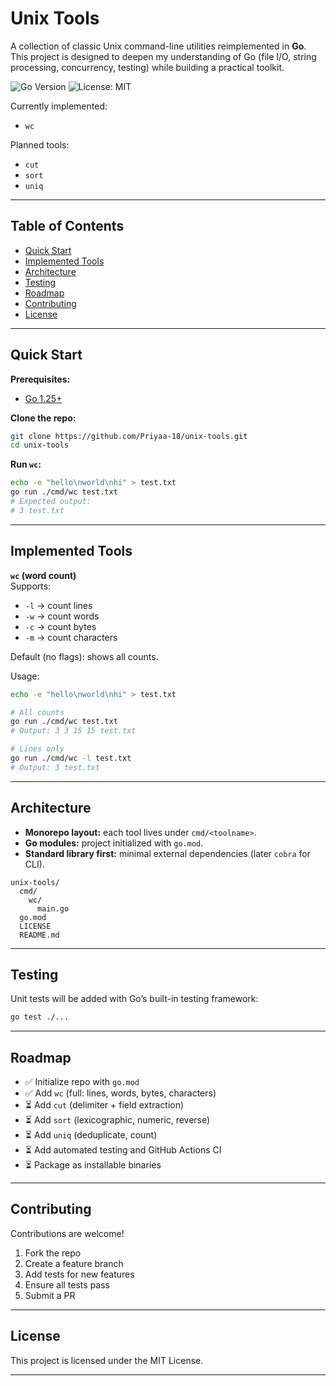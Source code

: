 # Unix Tools

A collection of classic Unix command-line utilities reimplemented in **Go**.  
This project is designed to deepen my understanding of Go (file I/O, string processing, concurrency, testing) while building a practical toolkit.

![Go Version](https://img.shields.io/badge/Go-1.25+-00ADD8?logo=go&logoColor=white)
![License: MIT](https://img.shields.io/badge/License-MIT-green.svg)

Currently implemented:
- `wc`

Planned tools:
- `cut`
- `sort`
- `uniq`

---

## Table of Contents
- [Quick Start](#quick-start)
- [Implemented Tools](#implemented-tools)
- [Architecture](#architecture)
- [Testing](#testing)
- [Roadmap](#roadmap)
- [Contributing](#contributing)
- [License](#license)

---

## Quick Start

**Prerequisites:**
- [Go 1.25+](https://go.dev/dl/)

**Clone the repo:**
```bash
git clone https://github.com/Priyaa-18/unix-tools.git
cd unix-tools
```

**Run `wc`:**
```bash
echo -e "hello\nworld\nhi" > test.txt
go run ./cmd/wc test.txt
# Expected output:
# 3 test.txt
```

---

## Implemented Tools
**`wc` (word count)**  
Supports:
- `-l` → count lines  
- `-w` → count words  
- `-c` → count bytes  
- `-m` → count characters  

Default (no flags): shows all counts.

Usage:
```bash
echo -e "hello\nworld\nhi" > test.txt

# All counts
go run ./cmd/wc test.txt
# Output: 3 3 15 15 test.txt

# Lines only
go run ./cmd/wc -l test.txt
# Output: 3 test.txt
```

---

## Architecture
- **Monorepo layout:** each tool lives under `cmd/<toolname>`.
- **Go modules:** project initialized with `go.mod`.
- **Standard library first:** minimal external dependencies (later `cobra` for CLI).

```text
unix-tools/
  cmd/
    wc/
      main.go
  go.mod
  LICENSE
  README.md
```

---

## Testing
Unit tests will be added with Go’s built-in testing framework:

```bash
go test ./...
```

---

## Roadmap
- ✅ Initialize repo with `go.mod`
- ✅ Add `wc` (full: lines, words, bytes, characters)
- ⏳ Add `cut` (delimiter + field extraction)
- ⏳ Add `sort` (lexicographic, numeric, reverse)
- ⏳ Add `uniq` (deduplicate, count)
- ⏳ Add automated testing and GitHub Actions CI
- ⏳ Package as installable binaries

---

## Contributing
Contributions are welcome!  

1. Fork the repo
2. Create a feature branch
3. Add tests for new features
4. Ensure all tests pass
5. Submit a PR

---

## License

This project is licensed under the MIT License.

---

